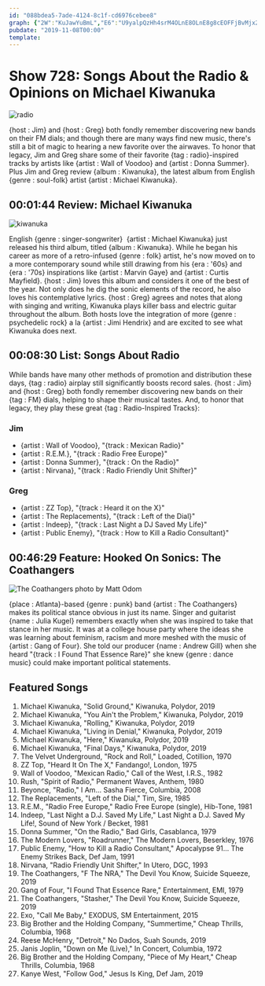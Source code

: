 ```yaml
---
id: "088bdea5-7ade-4124-8c1f-cd6976cebee8"
graph: {"2W":"KuJawYuBmL","E6":"U9yalpQzHh4srM4OLnE8OLnE8g8cEOFFjBvMjx2m5pklPWAHSy9ApzvfN9rrgZNmNm1tXd13xCdfxmbT","25H":""}
pubdate: "2019-11-08T00:00"
template: 
---
```






# Show 728: Songs About the Radio & Opinions on Michael Kiwanuka

![radio](https://static.soundopinions.org/images/2019/radio.jpg)

{host : Jim} and {host : Greg} both fondly remember discovering new bands on their FM dials; and though there are many ways find new music, there's still a bit of magic to hearing a new favorite over the airwaves. To honor that legacy, Jim and Greg share some of their favorite {tag : radio}-inspired tracks by artists like {artist : Wall of Voodoo} and {artist : Donna Summer}. Plus Jim and Greg review {album : Kiwanuka}, the latest album from English {genre : soul-folk} artist {artist : Michael Kiwanuka}.



## 00:01:44 Review: Michael Kiwanuka

![kiwanuka](https://static.soundopinions.org/assets/728/2W0.jpeg)

English {genre : singer-songwriter}  {artist : Michael Kiwanuka} just released his third album, titled {album : Kiwanuka}. While he began his career as more of a retro-infused {genre : folk} artist, he's now moved on to a more contemporary sound while still drawing from his {era : '60s} and {era : '70s} inspirations like {artist : Marvin Gaye} and {artist : Curtis Mayfield}. {host : Jim} loves this album and considers it one of the best of the year. Not only does he dig the sonic elements of the record, he also loves his contemplative lyrics. {host : Greg} agrees and notes that along with singing and writing, Kiwanuka plays killer bass and electric guitar throughout the album. Both hosts love the integration of more {genre : psychedelic rock} a la {artist : Jimi Hendrix} and are excited to see what Kiwanuka does next.



## 00:08:30 List: Songs About Radio

While bands have many other methods of promotion and distribution these days, {tag : radio} airplay still significantly boosts record sales. {host : Jim} and {host : Greg} both fondly remember discovering new bands on their {tag : FM} dials, helping to shape their musical tastes. And, to honor that legacy, they play these great {tag : Radio-Inspired Tracks}:


### Jim

- {artist : Wall of Voodoo}, "{track : Mexican Radio}"
- {artist : R.E.M.}, "{track : Radio Free Europe}"
- {artist : Donna Summer}, "{track : On the Radio}"
- {artist : Nirvana}, "{track : Radio Friendly Unit Shifter}"


### Greg

- {artist : ZZ Top}, "{track : Heard it on the X}"
- {artist : The Replacements}, "{track : Left of the Dial}"
- {artist : Indeep}, "{track : Last Night a DJ Saved My Life}"
- {artist : Public Enemy}, "{track : How to Kill a Radio Consultant}"



## 00:46:29 Feature: Hooked On Sonics: The Coathangers

![The Coathangers photo by Matt Odom](https://static.soundopinions.org/assets/728/25H0.jpg)

{place : Atlanta}-based {genre : punk} band {artist : The Coathangers} makes its political stance obvious in just its name.  Singer and guitarist {name : Julia Kugel} remembers exactly when she was inspired to take that stance in her music. It was at a college house party where the ideas she was learning about feminism, racism and more meshed with the music of {artist : Gang of Four}. She told our producer {name : Andrew Gill} when she heard "{track : I Found That Essence Rare}" she knew {genre : dance music} could make important political statements.



## Featured Songs

1. Michael Kiwanuka, "Solid Ground," Kiwanuka, Polydor, 2019
2. Michael Kiwanuka, "You Ain't the Problem," Kiwanuka, Polydor, 2019
3. Michael Kiwanuka, "Rolling," Kiwanuka, Polydor, 2019
4. Michael Kiwanuka, "Living in Denial," Kiwanuka, Polydor, 2019
5. Michael Kiwanuka, "Here," Kiwanuka, Polydor, 2019
6. Michael Kiwanuka, "Final Days," Kiwanuka, Polydor, 2019
7. The Velvet Underground, "Rock and Roll," Loaded, Cotillion, 1970
8. ZZ Top, "Heard It On The X," Fandango!, London, 1975
9. Wall of Voodoo, "Mexican Radio," Call of the West, I.R.S., 1982
10. Rush, "Spirit of Radio," Permanent Waves, Anthem, 1980
11. Beyonce, "Radio," I Am... Sasha Fierce, Columbia, 2008
12. The Replacements, "Left of the Dial," Tim, Sire, 1985
13. R.E.M., "Radio Free Europe," Radio Free Europe (single), Hib-Tone, 1981
14. Indeep, "Last Night a D.J. Saved My Life," Last Night a D.J. Saved My Life!, Sound of New York / Becket, 1981
15. Donna Summer, "On the Radio," Bad Girls, Casablanca, 1979
16. The Modern Lovers, "Roadrunner," The Modern Lovers, Beserkley, 1976
17. Public Enemy, "How to Kill a Radio Consultant," Apocalypse 91... The Enemy Strikes Back, Def Jam, 1991
18. Nirvana, "Radio Friendly Unit Shifter," In Utero, DGC, 1993
19. The Coathangers, "F The NRA," The Devil You Know, Suicide Squeeze, 2019
20. Gang of Four, "I Found That Essence Rare," Entertainment, EMI, 1979
21. The Coathangers, "Stasher," The Devil You Know, Suicide Squeeze, 2019
22. Exo, "Call Me Baby," EXODUS, SM Entertainment, 2015
23. Big Brother and the Holding Company, "Summertime," Cheap Thrills, Columbia, 1968
24. Reese McHenry, "Detroit," No Dados, Suah Sounds, 2019
25. Janis Joplin, "Down on Me (Live)," In Concert, Columbia, 1972
26. Big Brother and the Holding Company, "Piece of My Heart," Cheap Thrills, Columbia, 1968
27. Kanye West, "Follow God," Jesus Is King, Def Jam, 2019